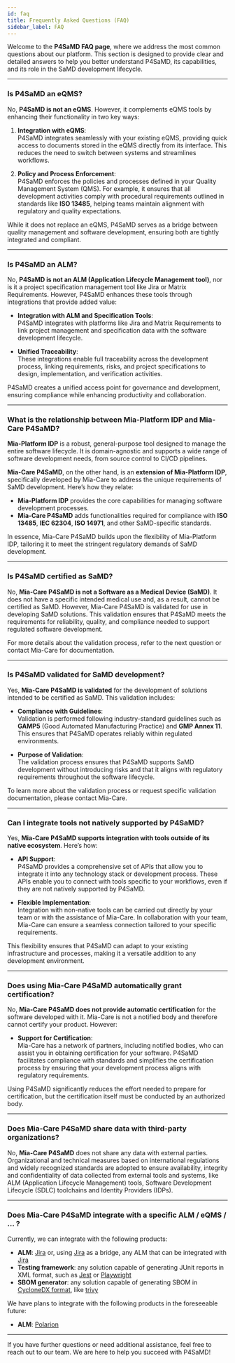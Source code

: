 ```yaml
---
id: faq
title: Frequently Asked Questions (FAQ)
sidebar_label: FAQ
---
```


Welcome to the **P4SaMD FAQ page**, where we address the most common questions about our platform. This section is designed to provide clear and detailed answers to help you better understand P4SaMD, its capabilities, and its role in the SaMD development lifecycle.

---

### Is P4SaMD an eQMS?

No, **P4SaMD is not an eQMS**. However, it complements eQMS tools by enhancing their functionality in two key ways:

1. **Integration with eQMS**:  
   P4SaMD integrates seamlessly with your existing eQMS, providing quick access to documents stored in the eQMS directly from its interface. This reduces the need to switch between systems and streamlines workflows.

2. **Policy and Process Enforcement**:  
   P4SaMD enforces the policies and processes defined in your Quality Management System (QMS). For example, it ensures that all development activities comply with procedural requirements outlined in standards like **ISO 13485**, helping teams maintain alignment with regulatory and quality expectations.

While it does not replace an eQMS, P4SaMD serves as a bridge between quality management and software development, ensuring both are tightly integrated and compliant.

---

### Is P4SaMD an ALM?

No, **P4SaMD is not an ALM (Application Lifecycle Management tool)**, nor is it a project specification management tool like Jira or Matrix Requirements. However, P4SaMD enhances these tools through integrations that provide added value:

- **Integration with ALM and Specification Tools**:  
   P4SaMD integrates with platforms like Jira and Matrix Requirements to link project management and specification data with the software development lifecycle.
  
- **Unified Traceability**:  
   These integrations enable full traceability across the development process, linking requirements, risks, and project specifications to design, implementation, and verification activities.

P4SaMD creates a unified access point for governance and development, ensuring compliance while enhancing productivity and collaboration.

---

### What is the relationship between Mia-Platform IDP and Mia-Care P4SaMD?

**Mia-Platform IDP** is a robust, general-purpose tool designed to manage the entire software lifecycle. It is domain-agnostic and supports a wide range of software development needs, from source control to CI/CD pipelines.

**Mia-Care P4SaMD**, on the other hand, is an **extension of Mia-Platform IDP**, specifically developed by Mia-Care to address the unique requirements of SaMD development. Here’s how they relate:

- **Mia-Platform IDP** provides the core capabilities for managing software development processes.
- **Mia-Care P4SaMD** adds functionalities required for compliance with **ISO 13485**, **IEC 62304**, **ISO 14971**, and other SaMD-specific standards.

In essence, Mia-Care P4SaMD builds upon the flexibility of Mia-Platform IDP, tailoring it to meet the stringent regulatory demands of SaMD development.

---

### Is P4SaMD certified as SaMD?

No, **Mia-Care P4SaMD is not a Software as a Medical Device (SaMD)**. It does not have a specific intended medical use and, as a result, cannot be certified as SaMD. However, Mia-Care P4SaMD is validated for use in developing SaMD solutions. This validation ensures that P4SaMD meets the requirements for reliability, quality, and compliance needed to support regulated software development.

For more details about the validation process, refer to the next question or contact Mia-Care for documentation.

---

### Is P4SaMD validated for SaMD development?

Yes, **Mia-Care P4SaMD is validated** for the development of solutions intended to be certified as SaMD. This validation includes:

- **Compliance with Guidelines**:  
   Validation is performed following industry-standard guidelines such as **GAMP5** (Good Automated Manufacturing Practice) and **GMP Annex 11**. This ensures that P4SaMD operates reliably within regulated environments.

- **Purpose of Validation**:  
   The validation process ensures that P4SaMD supports SaMD development without introducing risks and that it aligns with regulatory requirements throughout the software lifecycle.

To learn more about the validation process or request specific validation documentation, please contact Mia-Care.

---

### Can I integrate tools not natively supported by P4SaMD?

Yes, **Mia-Care P4SaMD supports integration with tools outside of its native ecosystem**. Here’s how:

- **API Support**:  
   P4SaMD provides a comprehensive set of APIs that allow you to integrate it into any technology stack or development process. These APIs enable you to connect with tools specific to your workflows, even if they are not natively supported by P4SaMD.

- **Flexible Implementation**:  
   Integration with non-native tools can be carried out directly by your team or with the assistance of Mia-Care. In collaboration with your team, Mia-Care can ensure a seamless connection tailored to your specific requirements.

This flexibility ensures that P4SaMD can adapt to your existing infrastructure and processes, making it a versatile addition to any development environment.

---

### Does using Mia-Care P4SaMD automatically grant certification?

No, **Mia-Care P4SaMD does not provide automatic certification** for the software developed with it. Mia-Care is not a notified body and therefore cannot certify your product. However:

- **Support for Certification**:  
   Mia-Care has a network of partners, including notified bodies, who can assist you in obtaining certification for your software. P4SaMD facilitates compliance with standards and simplifies the certification process by ensuring that your development process aligns with regulatory requirements.

Using P4SaMD significantly reduces the effort needed to prepare for certification, but the certification itself must be conducted by an authorized body.

---

### Does Mia-Care P4SaMD share data with third-party organizations?

No, **Mia-Care P4SaMD** does not share any data with external parties. Organizational and technical measures based on international regulations and widely recognized standards are adopted to ensure availability, integrity and confidentiality of data collected from external tools and systems, like ALM (Application Lifecycle Management) tools, Software Development Lifecycle (SDLC) toolchains and Identity Providers (IDPs).

---

### Does Mia-Care P4SaMD integrate with a specific ALM / eQMS / … ?

Currently, we can integrate with the following products:

- **ALM**: [Jira][jira] or, using [Jira][jira] as a bridge, any ALM that can be integrated with [Jira][jira] 
- **Testing framework**: any solution capable of generating JUnit reports in XML format, such as [Jest][jest] or [Playwright][playwright]
- **SBOM generator**: any solution capable of generating SBOM in [CycloneDX format][cyclone-dx], like [trivy][trivy]

We have plans to integrate with the following products in the foreseeable future:

- **ALM**: [Polarion][polarion]

---

If you have further questions or need additional assistance, feel free to reach out to our team. We are here to help you succeed with P4SaMD!


[cyclone-dx]: https://cyclonedx.org/
[jest]: https://github.com/jest-community/jest-junit
[jira]: https://www.atlassian.com/it/software/jira
[playwright]: https://playwright.dev/docs/test-reporters#junit-reporter
[polarion]: https://polarion.plm.automation.siemens.com/
[trivy]: https://trivy.dev/latest/